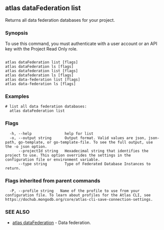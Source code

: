 ## atlas dataFederation list

Returns all data federation databases for your project.


### Synopsis

To use this command, you must authenticate with a user account or an API key with the Project Read Only role.



```

atlas dataFederation list [flags]
atlas dataFederation ls [flags]
atlas datafederation list [flags]
atlas datafederation ls [flags]
atlas data-federation list [flags]
atlas data-federation ls [flags]
```

### Examples

```
# list all data federation databases:
  atlas dataFederation list

```


### Flags

```
  -h, --help               help for list
  -o, --output string      Output format. Valid values are json, json-path, go-template, or go-template-file. To see the full output, use the -o json option.
      --projectId string   Hexadecimal string that identifies the project to use. This option overrides the settings in the configuration file or environment variable.
      --type string        Type of Federated Database Instances to return.

```


### Flags inherited from parent commands

```
  -P, --profile string   Name of the profile to use from your configuration file. To learn about profiles for the Atlas CLI, see https://dochub.mongodb.org/core/atlas-cli-save-connection-settings.

```

### SEE ALSO


* [atlas dataFederation](atlas_dataFederation.md)	- Data federation.



